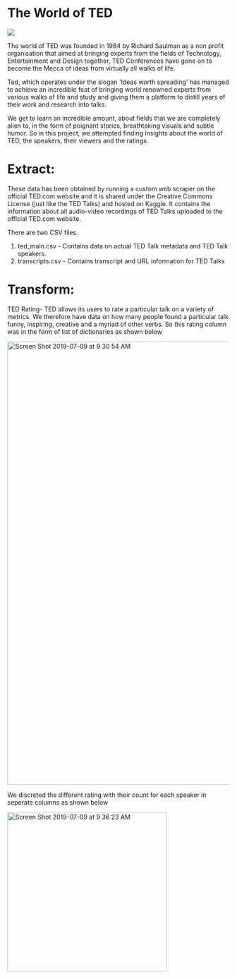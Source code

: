 # The World of TED


![](https://09c449efca3bbeb52dcea716-ddjaey2ypcfdo.netdna-ssl.com/wp-content/uploads/2017/03/TED.gif)


The world of TED was founded in 1984 by Richard Saulman as a non profit organisation that aimed at bringing experts from the fields of Technology, Entertainment and Design together, TED Conferences have gone on to become the Mecca of ideas from virtually all walks of life.

Ted, which operates under the slogan 'Ideas worth spreading' has managed to achieve an incredible feat of bringing world renowned experts from various walks of life and study and giving them a platform to distill years of their work and research into talks.

We get to learn an incredible amount, about fields that we are completely alien to, in the form of poignant stories, breathtaking visuals and subtle humor. So in this project, we attempted finding insights about the world of TED, the speakers, their viewers and the ratings.


# Extract: 

These data has been obtained by running a custom web scraper on the official TED.com website and it is shared under the Creative Commons License (just like the TED Talks) and hosted on Kaggle. It contains the information about all audio-video recordings of TED Talks uploaded to the official TED.com website.

There are two CSV files.

1) ted_main.csv - Contains data on actual TED Talk metadata and TED Talk speakers.
2) transcripts.csv - Contains transcript and URL information for TED Talks

# Transform:

TED Rating-
TED allows its users to rate a particular talk on a variety of metrics. We therefore have data on how many people found a particular talk funny, inspiring, creative and a myriad of other verbs. So this rating column was in the form of list of dictionaries as shown below 

<img width="1005" alt="Screen Shot 2019-07-09 at 9 30 54 AM" src="https://user-images.githubusercontent.com/49076702/60906755-c6dace80-a22c-11e9-952e-0ac721ac4c39.png">

We discreted the different rating with their count for each speaker in seperate columns as shown below

<img width="361" alt="Screen Shot 2019-07-09 at 9 36 23 AM" src="https://user-images.githubusercontent.com/49076702/60907077-7fa10d80-a22d-11e9-9ee9-b90b2c293eb9.png">

